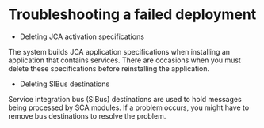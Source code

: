 <!-- image -->

# Troubleshooting a failed deployment

- Deleting JCA activation specifications

The system builds JCA application specifications when installing an application that contains services. There are occasions when you must delete these specifications before reinstalling the application.
- Deleting SIBus destinations

Service integration bus (SIBus) destinations are used to hold messages being processed by SCA modules. If a problem occurs, you might have to remove bus destinations to resolve the problem.